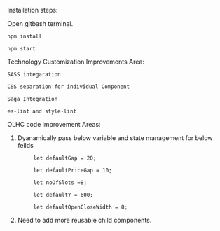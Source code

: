  Installation steps:
 
 Open gitbash terminal.
 
  ``npm install``
  
  ``npm start``
  
  
Technology Customization Improvements Area:

``SASS integaration``

``CSS separation for individual Component``

``Saga Integration``

``es-lint and style-lint``



OLHC code improvement Areas:

1. Dyanamically pass below variable and state management for below feilds

            let defaultGap = 20;
            
            let defaultPriceGap = 10; 
            
            let noOfSlots =8;
            
            let defaultY = 600;
            
            let defaultOpenCloseWidth = 8;
            
2. Need to add more reusable child components.









  
